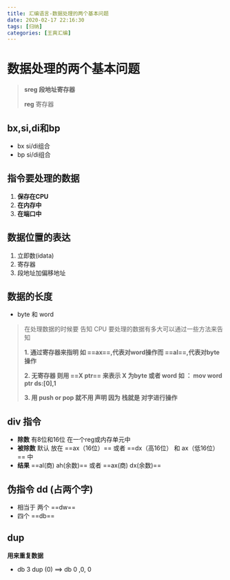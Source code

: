 ```yaml
---
title: 汇编语言-数据处理的两个基本问题
date: 2020-02-17 22:16:30
tags: [归纳]
categories: [王爽汇编]
---
```


# 数据处理的两个基本问题

> **sreg 段地址寄存器**
>
> **reg** 寄存器

## bx,si,di和bp

* bx si/di组合
* bp si/di组合

## 指令要处理的数据

1. **保存在CPU**
2. **在内存中**
3. **在端口中**

## 数据位置的表达

1. 立即数(idata)
2. 寄存器
3. 段地址加偏移地址

## 数据的长度

* byte 和 word

> 在处理数据的时候要 告知 CPU 要处理的数据有多大可以通过一些方法来告知
>
> **1. 通过寄存器来指明 如 ==ax==,代表对word操作而 ==al==,代表对byte 操作**
>
> **2. 无寄存器 则用 ==X ptr== 来表示 X 为byte 或者 word  如 ： mov word ptr ds:[0],1**
>
> **3.  用 push or pop 就不用 声明 因为 栈就是 对字进行操作**

## div 指令

- **除数** 有8位和16位 在一个reg或内存单元中
- **被除数** 默认 放在 ==ax（16位）== 或者 ==dx（高16位） 和 ax（低16位）== 中
- **结果**  ==al(商) ah(余数)== 或者 ==ax(商) dx(余数)==

## 伪指令 dd (占两个字)

* 相当于 两个 ==dw==
* 四个 ==db==

## dup

**用来重复数据**

* db 3 dup (0)  ==> db 0 ,0, 0

